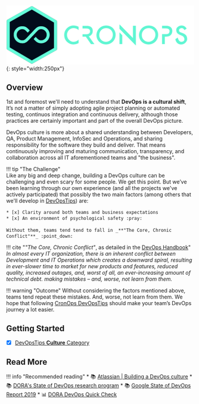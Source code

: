 ![cronops-logo](../assets/images/logos/cronops-isologo-simple.png "CronOps"){: style="width:250px"}

## Overview

1st and foremost we'll need to understand that **DevOps is a cultural shift**, It’s not a matter of simply adopting agile 
project planning or automated testing, continuos integration and continuous delivery, although those practices are 
certainly important and part of the overall DevOps picture. 

DevOps culture is more about a shared understanding between Developers, QA, Product Management, InfoSec and Operations, 
and sharing responsibility for the software they build and deliver. That means continuously improving and maturing 
communication, transparency, and collaboration across all IT aforementioned teams and "the business".

!!! tip "The Challenge"    
    Like any big and deep change, building a DevOps culture can be challenging and even scary for some people. 
    We get this point. But we’ve been learning through our own experience (and all the projects we've actively participated)
    that possibly the two main factors (among others that we'll develop in [DevOpsTips](../welcome.md)) are:
    
    * [x] Clarity around both teams and business expectations
    * [x] An environment of psychological safety :pray:

    Without them, teams tend tend to fall in _**"The Core, Chronic Conflict"**_ :point_down:

!!! cite "_"The Core, Chronic Conflict"_, as detailed in the [DevOps Handbook]((https://www.oreilly.com/library/view/the-devops-handbook/9781457191381/))"
    _In almost every IT organization, there is an inherent conflict between Development and IT Operations which creates 
    a downward spiral, resulting in ever-slower time to market for new products and features, reduced quality, increased
    outages, and, worst of all, an ever-increasing amount of technical debt. making mistakes – and, worse, not learn
    from them._

!!! warning "Outcome"
    Without considering the factors mentioned above, teams tend repeat these mistakes. And, worse, not learn from them. 
    We hope that following [CronOps DevOpsTips](https://devopstips.cronops.io) should make your team’s DevOps journey a 
    lot easier.
    
## Getting Started

* [x] [DevOpsTips **Culture** Category](./index.md) 


## Read More

!!! info "Recommended reading"
    * :books: [Atlassian | Building a DevOps culture](https://www.atlassian.com/team-playbook/examples/devops-culture)
    * :books: [DORA's State of DevOps research program](https://www.devops-research.com/research.html)
    * :books: [Google State of DevOps Report 2019](https://services.google.com/fh/files/misc/state-of-devops-2019.pdf)
    * :bar_chart: [DORA DevOps Quick Check](https://www.devops-research.com/quickcheck.html)